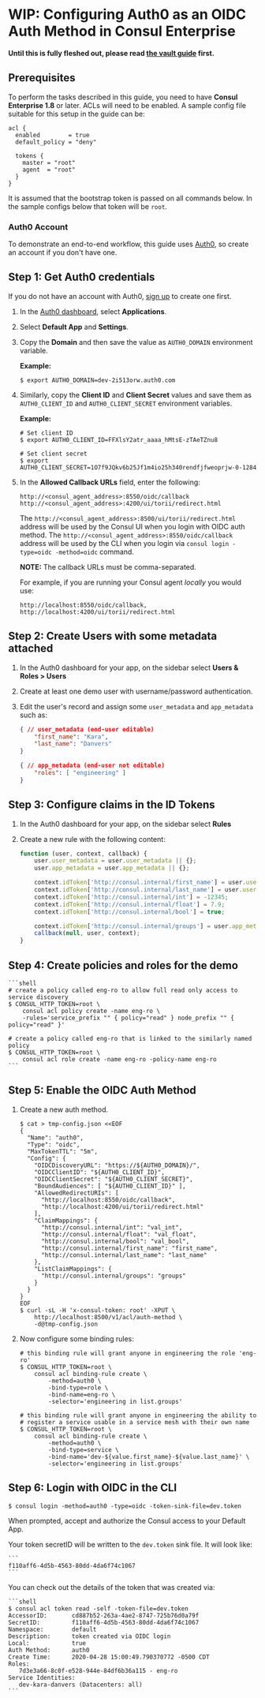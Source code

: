 # WIP: Configuring Auth0 as an OIDC Auth Method in Consul Enterprise

**Until this is fully fleshed out, please read [the vault
guide](https://learn.hashicorp.com/vault/identity-access-management/oidc-auth)
first.**

## Prerequisites

To perform the tasks described in this guide, you need to have **Consul
Enterprise 1.8** or later. ACLs will need to be enabled. A sample config file
suitable for this setup in the guide can be:

```
acl {
  enabled        = true
  default_policy = "deny"

  tokens {
    master = "root"
    agent  = "root"
  }
}
```

It is assumed that the bootstrap token is passed on all commands below. In the
sample configs below that token will be `root`.

### Auth0 Account

To demonstrate an end-to-end workflow, this guide uses
[Auth0](https://auth0.com/), so create an account if you don't have one.

## Step 1: Get Auth0 credentials

If you do not have an account with Auth0, [sign
up](https://auth0.com/signup?&signUpData=%7B%22category%22%3A%22button%22%7D) to
create one first.

1. In the [Auth0 dashboard](https://manage.auth0.com/#/), select
   **Applications**.

1. Select **Default App** and **Settings**.

1. Copy the **Domain** and then save the value as `AUTH0_DOMAIN` environment
   variable.

   **Example:**

   ```plaintext
   $ export AUTH0_DOMAIN=dev-2i513orw.auth0.com
   ```

1. Similarly, copy the **Client ID** and **Client Secret** values and save them
   as `AUTH0_CLIENT_ID` and `AUTH0_CLIENT_SECRET` environment variables.

   **Example:**

   ```shell
   # Set client ID
   $ export AUTH0_CLIENT_ID=FFXlsY2atr_aaaa_hMtsE-zTAeTZnu8

   # Set client secret
   $ export AUTH0_CLIENT_SECRET=1O7f9JQkv6b25Jf1m4io25h340rendfjfweoprjw-0-1284
   ```

1. In the **Allowed Callback URLs** field, enter the following:

   ```plaintext
   http://<consul_agent_address>:8550/oidc/callback
   http://<consul_agent_address>:4200/ui/torii/redirect.html
   ```

   The `http://<consul_agent_address>:8500/ui/torii/redirect.html` address will
   be used by the Consul UI when you login with OIDC auth method. The
   `http://<consul_agent_address>:8550/oidc/callback` address will be used by the
   CLI when you login via `consul login -type=oidc -method=oidc` command.

   **NOTE:** The callback URLs must be comma-separated.

   For example, if you are running your Consul agent _locally_ you would use:

   ```plaintext
   http://localhost:8550/oidc/callback,
   http://localhost:4200/ui/torii/redirect.html
   ```

## Step 2: Create Users with some metadata attached

1. In the Auth0 dashboard for your app, on the sidebar select **Users & Roles > Users**

1. Create at least one demo user with username/password authentication.

1. Edit the user's record and assign some `user_metadata` and `app_metadata` such as:

	```json
	{ // user_metadata (end-user editable)
		"first_name": "Kara",
		"last_name": "Danvers"
	}

	{ // app_metadata (end-user not editable)
		"roles": [ "engineering" ]
	}
	```

## Step 3: Configure claims in the ID Tokens

1. In the Auth0 dashboard for your app, on the sidebar select **Rules**

1. Create a new rule with the following content:

	```javascript
	function (user, context, callback) {
		user.user_metadata = user.user_metadata || {};
		user.app_metadata = user.app_metadata || {};

		context.idToken['http://consul.internal/first_name'] = user.user_metadata.first_name || "";
		context.idToken['http://consul.internal/last_name'] = user.user_metadata.last_name || "";
		context.idToken['http://consul.internal/int'] = -12345;
		context.idToken['http://consul.internal/float'] = 7.9;
		context.idToken['http://consul.internal/bool'] = true;

		context.idToken['http://consul.internal/groups'] = user.app_metadata.roles || [];
		callback(null, user, context);
	}
	```

## Step 4: Create policies and roles for the demo

    ```shell
    # create a policy called eng-ro to allow full read only access to service discovery
    $ CONSUL_HTTP_TOKEN=root \
        consul acl policy create -name eng-ro \
        -rules='service_prefix "" { policy="read" } node_prefix "" { policy="read" }'

    # create a policy called eng-ro that is linked to the similarly named policy
    $ CONSUL_HTTP_TOKEN=root \
        consul acl role create -name eng-ro -policy-name eng-ro
    ```

## Step 5: Enable the OIDC Auth Method

1. Create a new auth method.

	```shell
	$ cat > tmp-config.json <<EOF
	{
	  "Name": "auth0",
	  "Type": "oidc",
	  "MaxTokenTTL": "5m",
	  "Config": {
		"OIDCDiscoveryURL": "https://${AUTH0_DOMAIN}/",
		"OIDCClientID": "${AUTH0_CLIENT_ID}",
		"OIDCClientSecret": "${AUTH0_CLIENT_SECRET}",
		"BoundAudiences": [ "${AUTH0_CLIENT_ID}" ],
		"AllowedRedirectURIs": [
		  "http://localhost:8550/oidc/callback",
		  "http://localhost:4200/ui/torii/redirect.html"
		],
		"ClaimMappings": {
		  "http://consul.internal/int": "val_int",
		  "http://consul.internal/float": "val_float",
		  "http://consul.internal/bool": "val_bool",
		  "http://consul.internal/first_name": "first_name",
		  "http://consul.internal/last_name": "last_name"
		},
		"ListClaimMappings": {
		  "http://consul.internal/groups": "groups"
		}
	  }
	}
	EOF
	$ curl -sL -H 'x-consul-token: root' -XPUT \
		http://localhost:8500/v1/acl/auth-method \
		-d@tmp-config.json
    ```

1. Now configure some binding rules:

    ```shell
    # this binding rule will grant anyone in engineering the role 'eng-ro'
    $ CONSUL_HTTP_TOKEN=root \
        consul acl binding-rule create \
            -method=auth0 \
            -bind-type=role \
            -bind-name=eng-ro \
            -selector='engineering in list.groups'

    # this binding rule will grant anyone in engineering the ability to 
    # register a service usable in a service mesh with their own name
    $ CONSUL_HTTP_TOKEN=root \
        consul acl binding-rule create \
            -method=auth0 \
            -bind-type=service \
            -bind-name='dev-${value.first_name}-${value.last_name}' \
            -selector='engineering in list.groups'
    ```

## Step 6: Login with OIDC in the CLI

```shell
$ consul login -method=auth0 -type=oidc -token-sink-file=dev.token
```

When prompted, accept and authorize the Consul access to your Default App.

Your token secretID will be written to the `dev.token` sink file. It will look like:

    ```
    f110aff6-4d5b-4563-80dd-4da6f74c1067
    ```

You can check out the details of the token that was created via:

    ```shell
    $ consul acl token read -self -token-file=dev.token
    AccessorID:       cd887b52-263a-4ae2-8747-725b76d0a79f
    SecretID:         f110aff6-4d5b-4563-80dd-4da6f74c1067
    Namespace:        default
    Description:      token created via OIDC login
    Local:            true
    Auth Method:      auth0
    Create Time:      2020-04-28 15:00:49.790370772 -0500 CDT
    Roles:
       7d3e3a66-8c0f-e528-944e-84df6b36a115 - eng-ro
    Service Identities:
       dev-kara-danvers (Datacenters: all)
    ```

